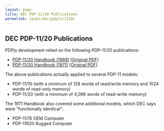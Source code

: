 ```yaml
---
layout: page
title: DEC PDP-11/20 Publications
permalink: /pubs/dec/pdp11/1120/
---
```


DEC PDP-11/20 Publications
---

PDPjs development relied on the following PDP-11/20 publications:

- [PDP-11/20 Handbook (1969)](https://s3-us-west-2.amazonaws.com/archive.pcjs.org/pubs/dec/pdp11/1120/PDP1120_Handbook_1969.pdf) [[Original PDF](http://research.microsoft.com/en-us/um/people/gbell/Digital/PDP%2011%20Handbook%201969.pdf)]
- [PDP-11/20 Handbook (1971)](https://s3-us-west-2.amazonaws.com/archive.pcjs.org/pubs/dec/pdp11/1120/PDP1120_Handbook_1971.pdf) [[Original PDF](http://bitsavers.trailing-edge.com/pdf/dec/pdp11/handbooks/PDP1120_Handbook_1972.pdf)]

The above publications actually applied to several PDP-11 models:

- PDP-11/10 (with a minimum of 128 words of read/write memory and 1024 words of read-only memory)
- PDP-11/20 (with a minimum of 4,096 words of read-write memory)

The 1971 Handbook also covered some additional models, which DEC says were "functionally identical":

- PDP-11/15 OEM Computer
- PDP-11R20 Rugged Computer
